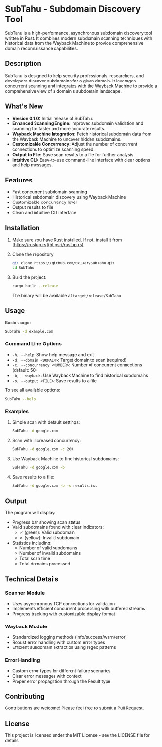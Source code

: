 # SubTahu - Subdomain Discovery Tool

SubTahu is a high-performance, asynchronous subdomain discovery tool written in Rust. It combines modern subdomain scanning techniques with historical data from the Wayback Machine to provide comprehensive domain reconnaissance capabilities.

## Description

SubTahu is designed to help security professionals, researchers, and developers discover subdomains for a given domain. It leverages concurrent scanning and integrates with the Wayback Machine to provide a comprehensive view of a domain's subdomain landscape.

## What's New

-   **Version 0.1.0:** Initial release of SubTahu.
-   **Enhanced Scanning Engine:** Improved subdomain validation and scanning for faster and more accurate results.
-   **Wayback Machine Integration:** Fetch historical subdomain data from the Wayback Machine to uncover hidden subdomains.
-   **Customizable Concurrency:** Adjust the number of concurrent connections to optimize scanning speed.
-   **Output to File:** Save scan results to a file for further analysis.
-   **Intuitive CLI:** Easy-to-use command-line interface with clear options and help messages.

## Features

- Fast concurrent subdomain scanning
- Historical subdomain discovery using Wayback Machine
- Customizable concurrency level
- Output results to file
- Clean and intuitive CLI interface

## Installation

1.  Make sure you have Rust installed. If not, install it from [https://rustup.rs](https://rustup.rs)

2.  Clone the repository:

    ```bash
    git clone https://github.com/0x1Jar/SubTahu.git
    cd SubTahu
    ```

3.  Build the project:

    ```bash
    cargo build --release
    ```

    The binary will be available at `target/release/SubTahu`

## Usage

Basic usage:

```bash
SubTahu -d example.com
```

### Command Line Options

-   `-h, --help`: Show help message and exit
-   `-d, --domain <DOMAIN>`: Target domain to scan (required)
-   `-c, --concurrency <NUMBER>`: Number of concurrent connections (default: 50)
-   `-b, --wayback`: Use Wayback Machine to find historical subdomains
-   `-o, --output <FILE>`: Save results to a file

To see all available options:

```bash
SubTahu --help
```

### Examples

1.  Simple scan with default settings:

    ```bash
    SubTahu -d google.com
    ```

2.  Scan with increased concurrency:

    ```bash
    SubTahu -d google.com -c 200
    ```

3.  Use Wayback Machine to find historical subdomains:

    ```bash
    SubTahu -d google.com -b
    ```

4.  Save results to a file:

    ```bash
    SubTahu -d google.com -b -o results.txt
    ```

## Output

The program will display:

-   Progress bar showing scan status
-   Valid subdomains found with clear indicators:
    -   ✓ (green): Valid subdomain
    -   ✗ (yellow): Invalid subdomain
-   Statistics including:
    -   Number of valid subdomains
    -   Number of invalid subdomains
    -   Total scan time
    -   Total domains processed

## Technical Details

### Scanner Module

-   Uses asynchronous TCP connections for validation
-   Implements efficient concurrent processing with buffered streams
-   Progress tracking with customizable display format

### Wayback Module

-   Standardized logging methods (info/success/warn/error)
-   Robust error handling with custom error types
-   Efficient subdomain extraction using regex patterns

### Error Handling

-   Custom error types for different failure scenarios
-   Clear error messages with context
-   Proper error propagation through the Result type

## Contributing

Contributions are welcome! Please feel free to submit a Pull Request.

## License

This project is licensed under the MIT License - see the LICENSE file for details.